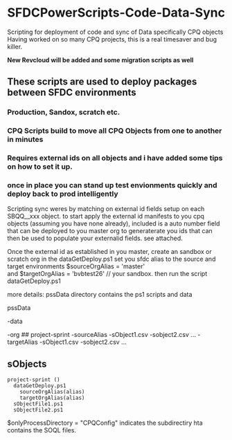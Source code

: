 # SFDCPowerScripts-Code-Data-Sync
Scripting for deployment of code and sync of Data specifically CPQ objects 
Having worked on so many CPQ projects, this is a real timesaver and bug killer. 

**New Revcloud will be added and some migration scripts as well**

## These scripts are used to deploy packages between SFDC environments 
### Production, Sandox, scratch etc.  
### CPQ Scripts build to move all CPQ Objects from one to another in minutes 
### Requires external ids on all objects and i have added some tips on how to set it up.
### once in place you can stand up test envionments quickly and deploy back to prod intelligently 

Scripting sync weres by matching on external id fields setup on each SBQQ__xxx object.
to start apply the external id manifests to you cpq objects (assuming you have none already),
included is a auto number field that can be deployed to you master org to generaterate you ids 
that can then be used to populate your externalid fields.
  see attached. 

Once the external id as established in you master, create an sandbox or scratch org
in the dataGetDeploy.ps1 set you sfdc alias to the source and target environments
$sourceOrgAlias = 'master'    
and 
$targetOrgAlias = 'bvbtest26'    // your sandbox. 
then run the script dataGetDeploy.ps1 

more details: 
 pssData directory contains the ps1 scripts and data

 pssData
 
  -data
  
  -org
     ## project-sprint
      -sourceAlias 
      -sObject1.csv
      -sobject2.csv
          ...
    -targetAlias 
      -sObject1.csv
      -sobject2.csv
          ...
          
   ## sObjects
    project-sprint ()
      dataGetDeploy.ps1
        sourceOrgAlias(alias)
        targetOrgAlias(alias) 
      sObjectFile1.ps1
      sObjectFile2.ps1
  
      
      

$onlyProcessDirectory = "CPQConfig"  indicates the subdirectiry hta contains the SOQL files.
   



 


